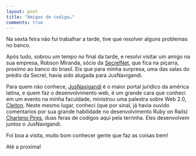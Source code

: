 ```yaml
---
layout: post
title: "Amigos de codigo…"
comments: true
---
```


Na sexta feira não fui trabalhar a tarde, tive que resolver alguns problemas no banco.

Após tudo, sobrou um tempo no final da tarde, e resolvi visitar um amigo na sua empresa, Robson Miranda, sócio da [SecrelNet](http://www.secrel.com.br), que fica na piçarra, proximo ao banco do brasil. Eis que para minha surpresa, uma das salas do prédio da Secrel, havia sido alugada para JusNavigandi.

Para quem não conhece, [JusNavigandi](http://jus.com.br/) é o maior portal juridico da américa latina, e quem faz o desenvolvimento web, é um grande cara que conheci em um evento na minha faculdade, ministrou uma palestra sobre Web 2.0, [Cleiton](http://www.cleiton.net). Neste mesmo lugar, conheci (que por sinal, já havia ouvido comentarios por sua grande habilidade no desenvolvimento Ruby on Rails) [Charleno Pires](http://www.charlenopires.com.br), duas feras de codigos aqui pela terrinha. Eles desenvolvem juntos o JusNavigandi.

Foi boa a visita, muito bom conhecer gente que faz as coisas bem!

Até a proxima!
